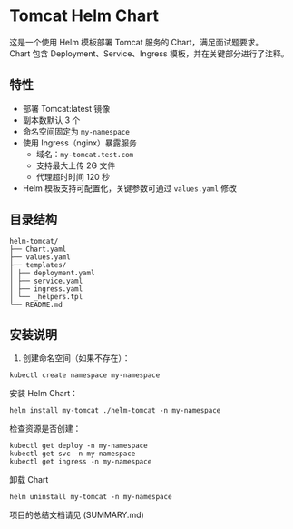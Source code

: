 # Tomcat Helm Chart

这是一个使用 Helm 模板部署 Tomcat 服务的 Chart，满足面试题要求。  
Chart 包含 Deployment、Service、Ingress 模板，并在关键部分进行了注释。

## 特性

- 部署 Tomcat:latest 镜像
- 副本数默认 3 个
- 命名空间固定为 `my-namespace`
- 使用 Ingress（nginx）暴露服务
  - 域名：`my-tomcat.test.com`
  - 支持最大上传 2G 文件
  - 代理超时时间 120 秒
- Helm 模板支持可配置化，关键参数可通过 `values.yaml` 修改


## 目录结构
```
helm-tomcat/
├── Chart.yaml
├── values.yaml
├── templates/
│ ├── deployment.yaml
│ ├── service.yaml
│ ├── ingress.yaml
│ └── _helpers.tpl
└── README.md
```

## 安装说明

1. 创建命名空间（如果不存在）：
```
kubectl create namespace my-namespace
```

安装 Helm Chart：
```
helm install my-tomcat ./helm-tomcat -n my-namespace
```

检查资源是否创建：
```
kubectl get deploy -n my-namespace
kubectl get svc -n my-namespace
kubectl get ingress -n my-namespace
```

卸载 Chart
```
helm uninstall my-tomcat -n my-namespace
```


项目的总结文档请见 (SUMMARY.md)




























